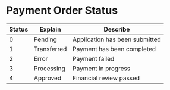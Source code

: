 # Payment Order Status

| Status | Explain     | Describe                       |
| ------ | ----------- | ------------------------------ |
| 0      | Pending     | Application has been submitted |
| 1      | Transferred | Payment has been completed     |
| 2      | Error       | Payment failed                 |
| 3      | Processing  | Payment in progress            |
| 4      | Approved    | Financial review passed        |